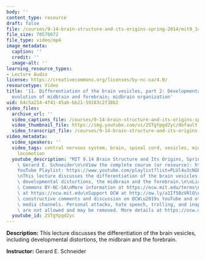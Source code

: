 ```yaml
---
body: ''
content_type: resource
draft: false
file: /courses/9-14-brain-structure-and-its-origins-spring-2014/mit9_14s14_lec11_360p_16_9.mp4
file_size: 70578072
file_type: video/mp4
image_metadata:
  caption: ''
  credit: ''
  image-alt: ''
learning_resource_types:
- Lecture Audio
license: https://creativecommons.org/licenses/by-nc-sa/4.0/
resourcetype: Video
title: '11. Differentiation of the brain vesicles, part 2: Developmental distortions;
  evolution of midbrain and forebrain; midbrain organization'
uid: 64c5a214-4f41-45ab-bb21-59183c2f38b2
video_files:
  archive_url: ''
  video_captions_file: /courses/9-14-brain-structure-and-its-origins-spring-2014/mit9_14s14_lec11_captions.vtt
  video_thumbnail_file: https://img.youtube.com/vi/2STgYpgd2yc/default.jpg
  video_transcript_file: /courses/9-14-brain-structure-and-its-origins-spring-2014/mit9_14s14_lec11_transcript.pdf
video_metadata:
  video_speakers: ''
  video_tags: central nervous system, brain, spinal cord, vesicles, midbrain, forebrain,
    locomotion
  youtube_description: "MIT 9.14 Brain Structure and Its Origins, Spring 2014\nInstructor:\
    \ Gerard E. Schneider\n\nView the complete course (or resource): https://ocw.mit.edu/9-14S14\n\
    YouTube Playlist: https://www.youtube.com/playlist?list=PLUl4u3cNGP62ABe0O-0qtaHHxyKQi1ZwR\n\
    \nThis lecture discusses the differentiation of the brain vesicles, including\
    \ developmental distortions, the midbrain and the forebrain.\n\nLicense: Creative\
    \ Commons BY-NC-SA\nMore information at https://ocw.mit.edu/terms\nMore courses\
    \ at https://ocw.mit.edu\nSupport OCW at http://ow.ly/a1If50zVRlQ\n\nWe encourage\
    \ constructive comments and discussion on OCW\u2019s YouTube and other social\
    \ media channels. Personal attacks, hate speech, trolling, and inappropriate comments\
    \ are not allowed and may be removed. More details at https://ocw.mit.edu/comments."
  youtube_id: 2STgYpgd2yc
---
```

**Description:** This lecture discusses the differentiation of the brain vesicles, including developmental distortions, the midbrain and the forebrain.

**Instructor:** Gerard E. Schneider